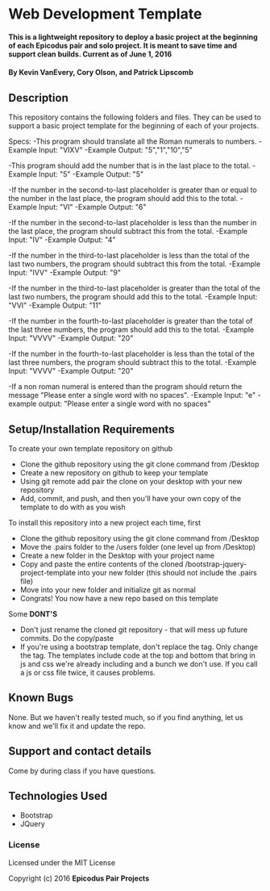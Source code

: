 # Web Development Template

#### This is a lightweight repository to deploy a basic project at the beginning of each Epicodus pair and solo project. It is meant to save time and support clean builds. Current as of June 1, 2016

#### By Kevin VanEvery, Cory Olson, and Patrick Lipscomb

## Description

This repository contains the following folders and files.  They can be used to support a basic project template for the beginning of each of your projects.

Specs:
-This program should translate all the Roman numerals to numbers.
  -Example Input: "VIXV"
  -Example Output: "5","1","10","5" <br>

-This program should add the number that is in the last place to the total.
  -Example Input: "5"
  -Example Output: "5" <br>

-If the number in the second-to-last placeholder is greater than or equal to the number in the last place, the program should add this to the total.
  -Example Input: "VI"
  -Example Output: "6" <br>

-If the number in the second-to-last placeholder is less than the number in the last place, the program should subtract this from the total.
  -Example Input: "IV"
  -Example Output: "4" <br>

-If the number in the third-to-last placeholder is less than the total of the last two numbers, the program should subtract this from the total.
  -Example Input: "IVV"
  -Example Output: "9"<br>

-If the number in the third-to-last placeholder is greater than the total of the last two numbers, the program should add this to the total.
  -Example Input: "VVI"
  -Example Output: "11"<br>

-If the number in the fourth-to-last placeholder is greater than the total of the last three numbers, the program should add this to the total.
  -Example Input: "VVVV"
  -Example Output: "20"<br>

-If the number in the fourth-to-last placeholder is less than the total of the last three numbers, the program should subtract this to the total.
  -Example Input: "VVVV"
  -Example Output: "20"<br>

-If a non roman numeral is entered than the program should return the message "Please enter a single word with no spaces".
  -Example Input: "e"
  -example output: "Please enter a single word with no spaces"<br>


## Setup/Installation Requirements

To create your own template repository on github

* Clone the github repository using the git clone command from /Desktop
* Create a new repository on github to keep your template
* Using git remote add pair the clone on your desktop with your new repository
* Add, commit, and push, and then you'll have your own copy of the template to do with as you wish

To install this repository into a new project each time, first

* Clone the github repository using the git clone command from /Desktop
* Move the .pairs folder to the /users folder (one level up from /Desktop)
* Create a new folder in the Desktop with your project name
* Copy and paste the entire contents of the cloned /bootstrap-jquery-project-template into your new folder (this should not include the .pairs file)
* Move into your new folder and initialize git as normal
* Congrats! You now have a new repo based on this template

Some **DONT'S**

* Don't just rename the cloned git repository - that will mess up future commits.  Do the copy/paste
* If you're using a bootstrap template, don't replace the <head> tag.  Only change the <body> tag.  The templates include code at the top and bottom that bring in js and css we're already including and a bunch we don't use.  If you call a js or css file twice, it causes problems.  
## Known Bugs

None.  But we haven't really tested much, so if you find anything, let us know and we'll fix it and update the repo.  

## Support and contact details

Come by during class if you have questions.

## Technologies Used

* Bootstrap
* JQuery

### License

Licensed under the MIT License

Copyright (c) 2016 **Epicodus Pair Projects**
